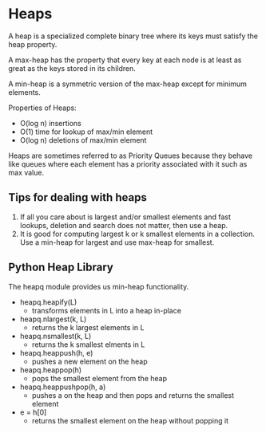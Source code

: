 # Heaps #

A heap is a specialized complete binary tree where its keys must satisfy the heap property.

A max-heap has the property that every key at each node is at least as great as the keys stored in its children.

A min-heap is a symmetric version of the max-heap except for minimum elements.

Properties of Heaps:
- O(log n) insertions
- O(1) time for lookup of max/min element
- O(log n) deletions of max/min element

Heaps are sometimes referred to as Priority Queues because they behave like queues where each element has a priority associated with it such as max value.

## Tips for dealing with heaps ##
1. If all you care about is largest and/or smallest elements and fast lookups, deletion and search does not matter, then use a heap.
2. It is good for computing largest k or k smallest elements in a collection. Use a min-heap for largest and use max-heap for smallest.

## Python Heap Library ##
The heapq module provides us min-heap functionality.
- heapq.heapify(L)
  - transforms elements in L into a heap in-place
- heapq.nlargest(k, L)
  - returns the k largest elements in L
- heapq.nsmallest(k, L)
  - returns the k smallest elments in L
- heapq.heappush(h, e)
  - pushes a new element on the heap
- heapq.heappop(h)
  - pops the smallest element from the heap
- heapq.heappushpop(h, a)
  - pushes a on the heap and then pops and returns the smallest element
- e = h[0]
  - returns the smallest element on the heap without popping it

